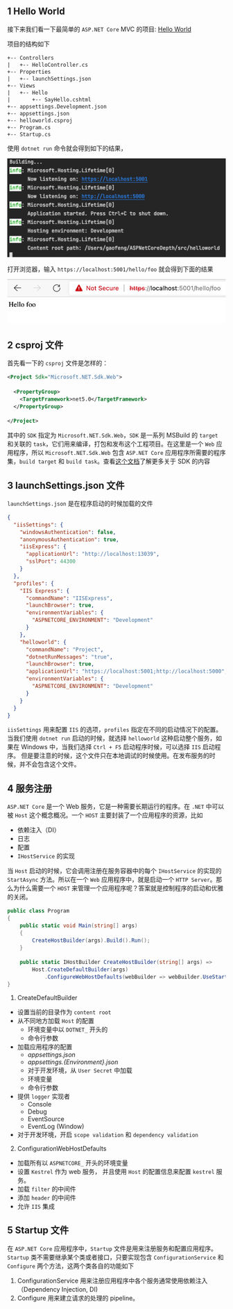 ## 1 Hello World
接下来我们看一下最简单的 `ASP.NET Core` MVC 的项目: [Hello World](https://github.com/gaufung/ASPNetCoreDepth/tree/master/src/helloworld)

项目的结构如下 

```tree
+-- Controllers
|   +-- HelloController.cs
+-- Properties
|   +-- launchSettings.json
+-- Views
|   +-- Hello
|       +-- SayHello.cshtml
+-- appsettings.Development.json
+-- appsettings.json
+-- helloworld.csproj
+-- Program.cs
+-- Startup.cs
```

使用 `dotnet run` 命令就会得到如下的结果， 

![](./images/dnrun.png)

打开浏览器，输入 `https://localhost:5001/hello/foo` 就会得到下面的结果

![](./images/browser.png)

## 2 csproj 文件 
首先看一下的 `csproj` 文件是怎样的：

```xml
<Project Sdk="Microsoft.NET.Sdk.Web">

  <PropertyGroup>
    <TargetFramework>net5.0</TargetFramework>
  </PropertyGroup>

</Project>
```

其中的 `SDK` 指定为 `Microsoft.NET.Sdk.Web`，`SDK` 是一系列 MSBuild 的 `target` 和关联的 `task`，它们用来编译，打包和发布这个工程项目。在这里是一个 `Web` 应用程序，所以 `Microsoft.NET.Sdk.Web` 包含 `ASP.NET Core` 应用程序所需要的程序集，`build target` 和 `build task`。查看[这个文档](https://docs.microsoft.com/en-us/dotnet/core/project-sdk/overview)了解更多关于 SDK 的内容

## 3 launchSettings.json 文件

`launchSettings.json` 是在程序启动的时候加载的文件
```json
{
  "iisSettings": {
    "windowsAuthentication": false,
    "anonymousAuthentication": true,
    "iisExpress": {
      "applicationUrl": "http://localhost:13039",
      "sslPort": 44300
    }
  },
  "profiles": {
    "IIS Express": {
      "commandName": "IISExpress",
      "launchBrowser": true,
      "environmentVariables": {
        "ASPNETCORE_ENVIRONMENT": "Development"
      }
    },
    "helloworld": {
      "commandName": "Project",
      "dotnetRunMessages": "true",
      "launchBrowser": true,
      "applicationUrl": "https://localhost:5001;http://localhost:5000",
      "environmentVariables": {
        "ASPNETCORE_ENVIRONMENT": "Development"
      }
    }
  }
}
```

`iisSettings` 用来配置 `IIS` 的选项，`profiles` 指定在不同的启动情况下的配置。当我们使用 `dotnet run` 启动的时候，就选择 `helloworld` 这种启动整个服务，如果在 Windows 中，当我们选择 `Ctrl + F5` 启动程序时候，可以选择 `IIS` 启动程序。
但是要注意的时候，这个文件只在本地调试的时候使用。在发布服务的时候，并不会包含这个文件。

## 4 服务注册
`ASP.NET Core` 是一个 Web 服务，它是一种需要长期运行的程序。在 `.NET` 中可以被 `Host` 这个概念概况。一个 `HOST` 主要封装了一个应用程序的资源，比如
- 依赖注入（DI）
- 日志
- 配置
- `IHostService` 的实现

当 `Host` 启动的时候，它会调用注册在服务容器中的每个 `IHostService` 的实现的 `StartAsync` 方法。所以在一个 `Web` 应用程序中，就是启动一个 `HTTP Server`。那么为什么需要一个 `HOST` 来管理一个应用程序呢？答案就是控制程序的启动和优雅的关闭。

```C#
public class Program
{
    public static void Main(string[] args)
    {
        CreateHostBuilder(args).Build().Run();
    }

    public static IHostBuilder CreateHostBuilder(string[] args) =>
        Host.CreateDefaultBuilder(args)
            .ConfigureWebHostDefaults(webBuilder => webBuilder.UseStartup<Startup>());
}
```
1. CreateDefaultBuilder
- 设置当前的目录作为 `content root`
- 从不同地方加载 `Host` 的配置
    - 环境变量中以 `DOTNET_` 开头的
    - 命令行参数
- 加载应用程序的配置
    - *appsettings.json*
    - *appsettings.{Environment}.json*
    - 对于开发环境，从 `User Secret` 中加载
    - 环境变量
    - 命令行参数
- 提供 `logger` 实现者
    - Console
    - Debug
    - EventSource
    - EventLog (Window)
- 对于开发环境，开启 `scope validation` 和 `dependency validation`

2. ConfigurationWebHostDefaults
- 加载所有以 `ASPNETCORE_` 开头的环境变量
- 设置 `Kestrel` 作为 web 服务， 并且使用 `Host` 的配置信息来配置 `kestrel` 服务。
- 加载 `filter` 的中间件
- 添加 `header` 的中间件
- 允许 `IIS` 集成

## 5 Startup 文件

在 `ASP.NET Core` 应用程序中，`Startup` 文件是用来注册服务和配置应用程序。`Startup` 类不需要继承某个类或者接口，只要实现包含 `ConfigurationService` 和 `Configure` 两个方法，这两个类各自的功能如下
1. ConfigurationService 用来注册应用程序中各个服务通常使用依赖注入（Dependency Injection, DI) 
2. Configure 用来建立请求的处理的 pipeline。

